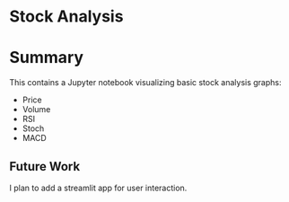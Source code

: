# Stock Analysis

# Summary
This contains a Jupyter notebook visualizing basic stock analysis graphs:
- Price 
- Volume
- RSI
- Stoch
- MACD

## Future Work

I plan to add a streamlit app for user interaction.
